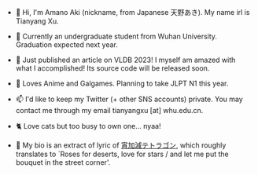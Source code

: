 - 👋 Hi, I'm Amano Aki (nickname, from Japanese 天野あき). My name irl is Tianyang Xu.

- 🏫 Currently an undergraduate student from Wuhan University. Graduation expected next year.

- 🤤 Just published an article on VLDB 2023! I myself am amazed with what I accomplished! Its source code will be released soon.

- 🥰 Loves Anime and Galgames. Planning to take JLPT N1 this year.

- 📫 I'd like to keep my Twitter (+ other SNS accounts) private. You may contact me through my email tianyangxu [at] whu.edu.cn.

- 🐈 Love cats but too busy to own one... nyaa!

- 🤔 My bio is an extract of lyric of [宵加減テトラゴン](https://www.youtube.com/watch?v=PzVy9FPz2Rk), which roughly translates to `Roses for deserts, love for stars / and let me put the bouquet in the street corner'.
